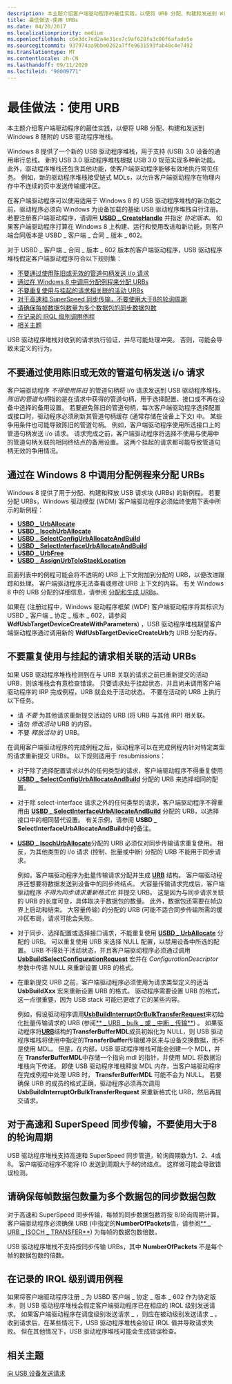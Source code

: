 ```yaml
---
description: 本主题介绍客户端驱动程序的最佳实践，以便将 URB 分配、构建和发送到 Windows 8 随附的 USB 驱动程序堆栈。
title: 最佳做法-使用 URBs
ms.date: 04/20/2017
ms.localizationpriority: medium
ms.openlocfilehash: c6e3dc7ed2a4e31ce7c9af628fa3c00f6afade5e
ms.sourcegitcommit: 937974aa9bbe0262a7ffe9631593fab48c4e7492
ms.translationtype: MT
ms.contentlocale: zh-CN
ms.lasthandoff: 09/11/2020
ms.locfileid: "90009771"
---
```

# <a name="best-practices-using-urbs"></a>最佳做法：使用 URB


本主题介绍客户端驱动程序的最佳实践，以便将 URB 分配、构建和发送到 Windows 8 随附的 USB 驱动程序堆栈。

Windows 8 提供了一个新的 USB 驱动程序堆栈，用于支持 (USB) 3.0 设备的通用串行总线。 新的 USB 3.0 驱动程序堆栈根据 USB 3.0 规范实现多种新功能。 此外，驱动程序堆栈还包含其他功能，使客户端驱动程序能够有效地执行常见任务。 例如，新的驱动程序堆栈接受链式 MDLs，以允许客户端驱动程序在物理内存中不连续的页中发送传输缓冲区。

在客户端驱动程序可以使用适用于 Windows 8 的 USB 驱动程序堆栈的新功能之前，驱动程序必须向 Windows 为设备加载的基础 USB 驱动程序堆栈自行注册。 若要注册客户端驱动程序，请调用 [**USBD \_ CreateHandle**](/windows-hardware/drivers/ddi/usbdlib/nf-usbdlib-usbd_createhandle) 并指定 *协定版本*。 如果客户端驱动程序打算在 Windows 8 上构建、运行和使用改进和新功能，则客户端合同版本是 USBD \_ 客户端 \_ 合同 \_ 版本 \_ 602。

对于 USBD \_ 客户端 \_ 合同 \_ 版本 \_ 602 版本的客户端驱动程序，USB 驱动程序堆栈假定客户端驱动程序符合以下规则集：

-   [不要通过使用陈旧或无效的管道句柄发送 i/o 请求](#do-not-send-io-requests-by-using-stale-or-invalid-pipe-handles)
-   [通过在 Windows 8 中调用分配例程来分配 URBs](#allocate-urbs-by-calling-allocation-routines-in-windows8)
-   [不要重复使用与挂起的请求相关联的活动 URBs](#do-not-reuse-active-urbs-associated-with-pending-requests)
-   [对于高速和 SuperSpeed 同步传输，不要使用大于8的轮询周期](#do-not-use-polling-period-greater-than-8-for-high-speed-and-superspeed-isochronous-transfers)
-   [请确保每帧数据包数量为多个数据包的同步数据包数](#make-sure-that-the-number-of-isochronous-packets-that-is-a-multiple-of-number-of-packets-per-frame)
-   [在记录的 IRQL 级别调用例程](#call-the-routine-at-the-documented-irql-level)
-   [相关主题](#related-topics)

USB 驱动程序堆栈对收到的请求执行验证，并尽可能处理冲突。 否则，可能会导致未定义的行为。

## <a name="do-not-send-io-requests-by-using-stale-or-invalid-pipe-handles"></a>不要通过使用陈旧或无效的管道句柄发送 i/o 请求


客户端驱动程序 *不得使用陈旧* 的管道句柄将 i/o 请求发送到 USB 驱动程序堆栈。 *陈旧的管道句柄*指的是在请求中获得的管道句柄，用于选择配置、接口或不再在设备中选择的备用设置。 若要避免陈旧的管道句柄，每次客户端驱动程序选择配置或接口时，驱动程序必须刷新其管道句柄缓存 (通常存储在设备上下文) 中。 某些争用条件也可能导致陈旧的管道句柄。 例如，客户端驱动程序使用所选接口上的管道句柄发送 i/o 请求。 请求完成之前，客户端驱动程序将选择不使用与使用中的管道句柄关联的相同终结点的备用设置。 这两个挂起的请求都可能导致管道句柄无效的争用情况。

## <a name="allocate-urbs-by-calling-allocation-routines-in-windows8"></a>通过在 Windows 8 中调用分配例程来分配 URBs


Windows 8 提供了用于分配、构建和释放 USB 请求块 (URBs) 的新例程。 若要分配 URBs，Windows 驱动模型 (WDM) 客户端驱动程序必须始终使用下表中所示的新例程：

-   [**USBD \_ UrbAllocate**](/windows-hardware/drivers/ddi/usbdlib/nf-usbdlib-usbd_urballocate)
-   [**USBD \_ IsochUrbAllocate**](/windows-hardware/drivers/ddi/usbdlib/nf-usbdlib-usbd_isochurballocate)
-   [**USBD \_ SelectConfigUrbAllocateAndBuild**](/windows-hardware/drivers/ddi/usbdlib/nf-usbdlib-usbd_selectconfigurballocateandbuild)
-   [**USBD \_ SelectInterfaceUrbAllocateAndBuild**](/windows-hardware/drivers/ddi/usbdlib/nf-usbdlib-usbd_selectinterfaceurballocateandbuild)
-   [**USBD \_ UrbFree**](/windows-hardware/drivers/ddi/usbdlib/nf-usbdlib-usbd_urbfree)
-   [**USBD \_ AssignUrbToIoStackLocation**](/windows-hardware/drivers/ddi/usbdlib/nf-usbdlib-usbd_assignurbtoiostacklocation)

前面列表中的例程可能会将不透明的 URB 上下文附加到分配的 URB，以便改进跟踪和处理。 客户端驱动程序无法查看或修改 URB 上下文的内容。 有关 Windows 8 中的 URB 分配的详细信息，请参阅 [分配和生成 URBs](how-to-add-xrb-support-for-client-drivers.md)。

如果在 (注册过程中，Windows 驱动程序框架 (WDF) 客户端驱动程序将其标识为 USBD \_ 客户端 \_ 协定 \_ 版本 \_ 602，请参阅 **WdfUsbTargetDeviceCreateWithParameters**) ，USB 驱动程序堆栈期望客户端驱动程序通过调用新的 **WdfUsbTargetDeviceCreateUrb**为 URB 分配内存。

## <a name="do-not-reuse-active-urbs-associated-with-pending-requests"></a>不要重复使用与挂起的请求相关联的活动 URBs


如果 USB 驱动程序堆栈检测到在与 URB 关联的请求之前已重新提交的活动 URB，则该堆栈会有意检查错误。 只要请求处于挂起状态，并且尚未调用客户端驱动程序的 IRP 完成例程，URB 就会处于活动状态。 不要在活动的 URB 上执行以下任务。

-   请 *不要* 为其他请求重新提交活动的 URB (将 URB 与其他 IRP) 相关联。
-   请勿 *修改活动* URB 的内容。
-   不要 *释放活动* 的 URB。

在调用客户端驱动程序的完成例程之后，驱动程序可以在完成例程内针对特定类型的请求重新提交 URBs。 以下规则适用于 resubmissions：

-   对于除了选择配置请求以外的任何类型的请求，客户端驱动程序不得重复使用 [**USBD \_ SelectConfigUrbAllocateAndBuild**](/windows-hardware/drivers/ddi/usbdlib/nf-usbdlib-usbd_selectconfigurballocateandbuild) 分配的 URB 来选择相同的配置。
-   对于除 select-interface 请求之外的任何类型的请求，客户端驱动程序不得重用由 [**USBD \_ SelectInterfaceUrbAllocateAndBuild**](/windows-hardware/drivers/ddi/usbdlib/nf-usbdlib-usbd_selectinterfaceurballocateandbuild) 分配的 URB，以选择接口中的相同替代设置。 有关示例，请参阅 **USBD \_ SelectInterfaceUrbAllocateAndBuild**中的备注。
-   [**USBD \_ IsochUrbAllocate**](/windows-hardware/drivers/ddi/usbdlib/nf-usbdlib-usbd_isochurballocate)分配的 URB 必须仅对同步传输请求重复使用。 相反，为其他类型的 i/o 请求 (控制、批量或中断) 分配的 URB 不能用于同步请求。

    例如，客户端驱动程序为批量传输请求分配并生成 [**URB**](/windows-hardware/drivers/ddi/usb/ns-usb-_urb) 结构。 客户端驱动程序还想要将数据发送到设备中的同步终结点。 大容量传输请求完成后，客户端驱动程序 *不得为同步请求重新格式化* 并提交 URB。 这是因为与同步请求关联的 URB 的长度可变，具体取决于数据包的数量。 此外，数据包还需要在帧边界上启动和结束。 大容量传输) 的分配的 URB (可能不适合同步传输所需的缓冲区布局，请求可能会失败。

-   对于同步、选择配置或选择接口请求，不能重复使用 [**USBD \_ UrbAllocate**](/windows-hardware/drivers/ddi/usbdlib/nf-usbdlib-usbd_urballocate) 分配的 URB。 可以重复使用 URB 来选择 NULL 配置，以禁用设备中所选的配置。 URB 不得处于活动状态，并且客户端驱动程序必须通过调用 [**UsbBuildSelectConfigurationRequest**](/previous-versions/ff538968(v=vs.85)) 宏并在 *ConfigurationDescriptor* 参数中传递 NULL 来重新设置 URB 的格式。
-   在重新提交 URB 之前，客户端驱动程序必须使用为请求类型定义的适当 **UsbBuildXxx** 宏来重新设置 URB 的格式。 驱动程序需要设置 URB 的格式，这一点很重要，因为 USB stack 可能已更改了它的某些内容。

    例如，假设驱动程序调用[**UsbBuildInterruptOrBulkTransferRequest**](/windows-hardware/drivers/ddi/usbdlib/nf-usbdlib-usbbuildinterruptorbulktransferrequest)来初始化批量传输请求的 URB (参阅[** \_ URB \_ bulk \_ 或 \_ 中断 \_ 传输**](/windows-hardware/drivers/ddi/usb/ns-usb-_urb_bulk_or_interrupt_transfer)) 。 如果驱动程序将[**URB**](/windows-hardware/drivers/ddi/usb/ns-usb-_urb)结构的**TransferBufferMDL**成员初始化为 NULL，则 USB 驱动程序堆栈将使用中指定的**TransferBuffer**传输缓冲区来与设备交换数据，而不是使用 MDL。 但是，在内部，USB 驱动程序堆栈可能会创建一个 MDL，并在 **TransferBufferMDL**中存储一个指向 mdl 的指针，并使用 MDL 将数据沿堆栈向下传递。 即使 USB 驱动程序堆栈释放 MDL 内存，当客户端驱动程序在完成例程中处理 URB 时， **TransferBufferMDL** 可能不会为 NULL。 若要确保 URB 的成员的格式正确，驱动程序必须再次调用 **UsbBuildInterruptOrBulkTransferRequest** 来重新格式化 URB，然后再提交请求。

## <a name="do-not-use-polling-period-greater-than-8-for-high-speed-and-superspeed-isochronous-transfers"></a>对于高速和 SuperSpeed 同步传输，不要使用大于8的轮询周期


USB 驱动程序堆栈支持高速和 SuperSpeed 同步管道，轮询周期数为1、2、4或8。 客户端驱动程序不能将 IO 发送到周期大于8的终结点。 这样做可能会导致错误检测。

## <a name="make-sure-that-the-number-of-isochronous-packets-that-is-a-multiple-of-number-of-packets-per-frame"></a>请确保每帧数据包数量为多个数据包的同步数据包数


对于高速和 SuperSpeed 同步传输，每帧的同步数据包数将按 8/轮询周期计算。 客户端驱动程序必须确保 URB (中指定的**NumberOfPackets**值，请参阅[** \_ URB \_ ISOCH \_ TRANSFER**](/windows-hardware/drivers/ddi/usb/ns-usb-_urb_isoch_transfer)) 为每帧的数据包数倍数。

USB 驱动程序堆栈不支持按同步传输 URBs，其中 **NumberOfPackets** 不是每个帧的数据包数的倍数。

## <a name="call-the-routine-at-the-documented-irql-level"></a>在记录的 IRQL 级别调用例程


如果将客户端驱动程序注册 \_ 为 USBD 客户端 \_ 协定 \_ 版本 \_ 602 作为协定版本，则 USB 驱动程序堆栈会假定客户端驱动程序已在相应的 IRQL 级别发送请求。 如果客户端驱动程序在调度级别发送请求 \_ ，则应在被动级别发送请求 \_ 。 收到请求后，在某些情况下，USB 驱动程序堆栈会验证 IRQL 值并导致请求失败。 但在其他情况下，USB 驱动程序堆栈可能会生成错误检查。

## <a name="related-topics"></a>相关主题
[向 USB 设备发送请求](communicating-with-a-usb-device.md)